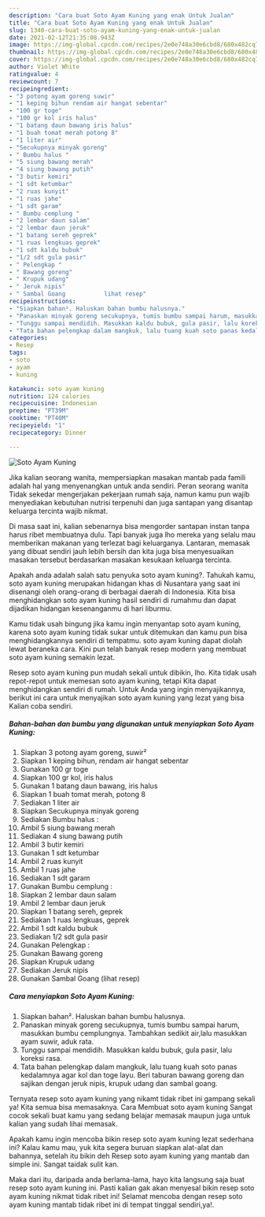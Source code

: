 ```yaml
---
description: "Cara buat Soto Ayam Kuning yang enak Untuk Jualan"
title: "Cara buat Soto Ayam Kuning yang enak Untuk Jualan"
slug: 1340-cara-buat-soto-ayam-kuning-yang-enak-untuk-jualan
date: 2021-02-12T21:35:08.943Z
image: https://img-global.cpcdn.com/recipes/2e0e748a30e6cbd8/680x482cq70/soto-ayam-kuning-foto-resep-utama.jpg
thumbnail: https://img-global.cpcdn.com/recipes/2e0e748a30e6cbd8/680x482cq70/soto-ayam-kuning-foto-resep-utama.jpg
cover: https://img-global.cpcdn.com/recipes/2e0e748a30e6cbd8/680x482cq70/soto-ayam-kuning-foto-resep-utama.jpg
author: Violet White
ratingvalue: 4
reviewcount: 7
recipeingredient:
- "3 potong ayam goreng suwir"
- "1 keping bihun rendam air hangat sebentar"
- "100 gr toge"
- "100 gr kol iris halus"
- "1 batang daun bawang iris halus"
- "1 buah tomat merah potong 8"
- "1 liter air"
- "Secukupnya minyak goreng"
- " Bumbu halus "
- "5 siung bawang merah"
- "4 siung bawang putih"
- "3 butir kemiri"
- "1 sdt ketumbar"
- "2 ruas kunyit"
- "1 ruas jahe"
- "1 sdt garam"
- " Bumbu cemplung "
- "2 lembar daun salam"
- "2 lembar daun jeruk"
- "1 batang sereh geprek"
- "1 ruas lengkuas geprek"
- "1 sdt kaldu bubuk"
- "1/2 sdt gula pasir"
- " Pelengkap "
- " Bawang goreng"
- " Krupuk udang"
- " Jeruk nipis"
- " Sambal Goang           lihat resep"
recipeinstructions:
- "Siapkan bahan². Haluskan bahan bumbu halusnya."
- "Panaskan minyak goreng secukupnya, tumis bumbu sampai harum, masukkan bumbu cemplungnya. Tambahkan sedikit air,lalu masukkan ayam suwir, aduk rata."
- "Tunggu sampai mendidih. Masukkan kaldu bubuk, gula pasir, lalu koreksi rasa."
- "Tata bahan pelengkap dalam mangkuk, lalu tuang kuah soto panas kedalamnya agar kol dan toge layu. Beri taburan bawang goreng dan sajikan dengan jeruk nipis, krupuk udang dan sambal goang."
categories:
- Resep
tags:
- soto
- ayam
- kuning

katakunci: soto ayam kuning 
nutrition: 124 calories
recipecuisine: Indonesian
preptime: "PT39M"
cooktime: "PT40M"
recipeyield: "1"
recipecategory: Dinner

---
```



![Soto Ayam Kuning](https://img-global.cpcdn.com/recipes/2e0e748a30e6cbd8/680x482cq70/soto-ayam-kuning-foto-resep-utama.jpg)

Jika kalian seorang wanita, mempersiapkan masakan mantab pada famili adalah hal yang menyenangkan untuk anda sendiri. Peran seorang  wanita Tidak sekedar mengerjakan pekerjaan rumah saja, namun kamu pun wajib menyediakan kebutuhan nutrisi terpenuhi dan juga santapan yang disantap keluarga tercinta wajib nikmat.

Di masa  saat ini, kalian sebenarnya bisa mengorder santapan instan tanpa harus ribet membuatnya dulu. Tapi banyak juga lho mereka yang selalu mau memberikan makanan yang terlezat bagi keluarganya. Lantaran, memasak yang dibuat sendiri jauh lebih bersih dan kita juga bisa menyesuaikan masakan tersebut berdasarkan masakan kesukaan keluarga tercinta. 



Apakah anda adalah salah satu penyuka soto ayam kuning?. Tahukah kamu, soto ayam kuning merupakan hidangan khas di Nusantara yang saat ini disenangi oleh orang-orang di berbagai daerah di Indonesia. Kita bisa menghidangkan soto ayam kuning hasil sendiri di rumahmu dan dapat dijadikan hidangan kesenanganmu di hari liburmu.

Kamu tidak usah bingung jika kamu ingin menyantap soto ayam kuning, karena soto ayam kuning tidak sukar untuk ditemukan dan kamu pun bisa menghidangkannya sendiri di tempatmu. soto ayam kuning dapat diolah lewat beraneka cara. Kini pun telah banyak resep modern yang membuat soto ayam kuning semakin lezat.

Resep soto ayam kuning pun mudah sekali untuk dibikin, lho. Kita tidak usah repot-repot untuk memesan soto ayam kuning, tetapi Kita dapat menghidangkan sendiri di rumah. Untuk Anda yang ingin menyajikannya, berikut ini cara untuk menyajikan soto ayam kuning yang lezat yang bisa Kalian coba sendiri.

<!--inarticleads1-->

##### Bahan-bahan dan bumbu yang digunakan untuk menyiapkan Soto Ayam Kuning:

1. Siapkan 3 potong ayam goreng, suwir²
1. Siapkan 1 keping bihun, rendam air hangat sebentar
1. Gunakan 100 gr toge
1. Siapkan 100 gr kol, iris halus
1. Gunakan 1 batang daun bawang, iris halus
1. Siapkan 1 buah tomat merah, potong 8
1. Sediakan 1 liter air
1. Siapkan Secukupnya minyak goreng
1. Sediakan  Bumbu halus :
1. Ambil 5 siung bawang merah
1. Sediakan 4 siung bawang putih
1. Ambil 3 butir kemiri
1. Gunakan 1 sdt ketumbar
1. Ambil 2 ruas kunyit
1. Ambil 1 ruas jahe
1. Sediakan 1 sdt garam
1. Gunakan  Bumbu cemplung :
1. Siapkan 2 lembar daun salam
1. Ambil 2 lembar daun jeruk
1. Siapkan 1 batang sereh, geprek
1. Sediakan 1 ruas lengkuas, geprek
1. Ambil 1 sdt kaldu bubuk
1. Sediakan 1/2 sdt gula pasir
1. Gunakan  Pelengkap :
1. Gunakan  Bawang goreng
1. Siapkan  Krupuk udang
1. Sediakan  Jeruk nipis
1. Gunakan  Sambal Goang           (lihat resep)




<!--inarticleads2-->

##### Cara menyiapkan Soto Ayam Kuning:

1. Siapkan bahan². Haluskan bahan bumbu halusnya.
1. Panaskan minyak goreng secukupnya, tumis bumbu sampai harum, masukkan bumbu cemplungnya. Tambahkan sedikit air,lalu masukkan ayam suwir, aduk rata.
1. Tunggu sampai mendidih. Masukkan kaldu bubuk, gula pasir, lalu koreksi rasa.
1. Tata bahan pelengkap dalam mangkuk, lalu tuang kuah soto panas kedalamnya agar kol dan toge layu. Beri taburan bawang goreng dan sajikan dengan jeruk nipis, krupuk udang dan sambal goang.




Ternyata resep soto ayam kuning yang nikamt tidak ribet ini gampang sekali ya! Kita semua bisa memasaknya. Cara Membuat soto ayam kuning Sangat cocok sekali buat kamu yang sedang belajar memasak maupun juga untuk kalian yang sudah lihai memasak.

Apakah kamu ingin mencoba bikin resep soto ayam kuning lezat sederhana ini? Kalau kamu mau, yuk kita segera buruan siapkan alat-alat dan bahannya, setelah itu bikin deh Resep soto ayam kuning yang mantab dan simple ini. Sangat taidak sulit kan. 

Maka dari itu, daripada anda berlama-lama, hayo kita langsung saja buat resep soto ayam kuning ini. Pasti kalian gak akan menyesal bikin resep soto ayam kuning nikmat tidak ribet ini! Selamat mencoba dengan resep soto ayam kuning mantab tidak ribet ini di tempat tinggal sendiri,ya!.

